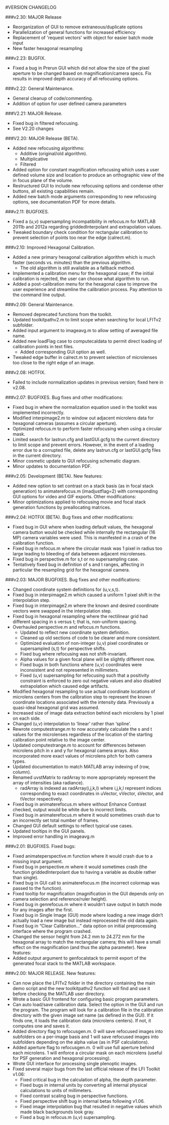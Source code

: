 ﻿#VERSION CHANGELOG

###v2.30: MAJOR Release
* Reorganization of GUI to remove extraneous/duplicate options
* Parallelization of general functions for increased efficiency
* Replacement of 'request vectors' with object for easier batch mode input
* New faster hexagonal resampling

###v2.23: BUGFIX.
* Fixed a bug in Prerun GUI which did not allow the size of the pixel aperture to be changed based on magnification/camera specs.  Fix results in improved depth accuracy of all refocusing options.

###v2.22: General Maintenance.
* General cleanup of code/commenting.
* Addition of option for user defined camera parameters

###V2.21: MAJOR Release.
* Fixed bug in filtered refocusing.
* See V2.20 changes

###V2.20: MAJOR Release (BETA).
* Added new refocusing algorithms:
  * Additive (original/old algorithm).
  * Multiplicative
  * Filtered
* Added option for constant magnification refocusing which uses a user defined volume size and location to produce an orthographic view of the in focus plane of the volume.
* Restructured GUI to include new refocusing options and condense other buttons, all existing capabilities remain.
* Added new batch mode arguments corresponding to new refocusing options, see documentation PDF for more details.

###v2.11: BUGFIXES.
* Fixed a (u,v) supersampling incompatibility in refocus.m for MATLAB 2011b and 2012a regarding griddedInterpolant and extrapolation values.
* Tweaked boundary check condition for rectangular calibration to prevent selection of points too near the edge (calrect.m).

###v2.10: Improved Hexagonal Calibration.
* Added a new primary hexagonal calibration algorithm which is much faster (seconds vs. minutes) than the previous algorithm.
  * The old algorithm is still available as a fallback method.
* Implemented a calibration menu for the hexagonal case; if the initial calibration is rejected, the user can choose what algorithm to run.
* Added a post-calibration menu for the hexagonal case to improve the user experience and streamline the calibration process. Pay attention to the command line output.

###v2.09: General Maintenance. 
* Removed deprecated functions from the toolkit.
* Updated toolkitpathv2.m to limit scope when searching for local LFITv2 subfolder.
* Added input argument to imageavg.m to allow setting of averaged file name.
* Added new loadFlag case to computecaldata to permit direct loading of calibration points in text files.
  * Added corresponding GUI option as well.
* Tweaked edge buffer in calrect.m to prevent selection of microlenses too close to the right edge of an image.

###v2.08: HOTFIX.
* Failed to include normalization updates in previous version; fixed here in v2.08.

###v2.07: BUGFIXES.
Bug fixes and other modifications:
* Fixed bug in where the normalization equation used in the toolkit was implemented incorrectly.
* Modified interpimage2.m to window out adjacent microlens data for hexagonal cameras (assumes a circular aperture).
* Optimized refocus.m to perform faster refocusing when using a circular mask.
* Limited search for lastrun.cfg and lastGUI.gcfg to the current directory to limit scope and prevent errors. However, in the event of a loading error due to a corrupted file, delete any lastrun.cfg or lastGUI.gcfg files in the current directory.
* Minor cosmetic update to GUI refocusing schematic diagram.
* Minor updates to documentation PDF.

###v2.05: Development (BETA).
New features:
* Added new option to set contrast on a stack basis (as in focal stack generation) to animaterefocus.m (imadjustflag=2) with corresponding GUI options for video and GIF exports.
Other modifications:
* Minor optimizations applied to refocusing movie and focal stack generation functions by preallocating matrices.

###v2.04: HOTFIX (BETA).
Bug fixes and other modifications:
* Fixed bug in GUI where when loading default values, the hexagonal camera button would be checked while internally the rectangular (16 MP) camera variables were used. This is manifested in a crash of the calibration function.
* Fixed bug in refocus.m where the circular mask was 1 pixel in radius too large leading to bleeding of data between adjacent microlenses.
* Fixed bug in perspective.m for s,t or no supersampling case.
* Tentatively fixed bug in definition of s and t ranges, affecting in particular the resampling grid for the hexagonal camera.

###v2.03: MAJOR BUGFIXES.
Bug fixes and other modifications:
* Changed coordinate system definitions for (u,v,s,t).
* Fixed bug in interpimage2.m which caused a uniform 1 pixel shift in the interpolation step.
* Fixed bug in interpimage2.m where the known and desired coordinate vectors were swapped in the interpolation step.
* Fixed bug in hexagonal resampling where the rectilinear grid had different spacing in s versus t; that is, non-uniform spacing.
* Overhauled perspective.m and refocus.m functions.
  * Updated to reflect new coordinate system definition.
  * Cleaned up old sections of code to be clearer and more consistent.
  * Optimized evaluation of non-integer (u,v) pixel coordinates or supersampled (s,t) for perspective shifts.
  * Fixed bug where refocusing was not shift-invariant.
  * Alpha values for a given focal plane will be slightly different now.
  * Fixed bugs in both functions where (u,v) coordinates were inconsistent and not represented in millimeters.
  * Fixed (u,v) supersampling for refocusing such that a positivity constraint is enforced to zero out negative values and also disabled extrapolation which caused edge artifacts.
* Modified hexagonal resampling to use actual coordinate locations of microlens centers from the calibration step to represent the known coordinate locations associated with the intensity data. Previously a quasi-ideal hexagonal grid was assumed.
* Increased size of image data extraction behind each microlens by 1 pixel on each side.
* Changed (u,v) interpolation to ‘linear’ rather than ‘spline’.
* Rewrote computestrange.m to now accurately calculate the s and t values for the microlenses regardless of the location of the starting calibration point relative to the image center.
* Updated computestrange.m to account for differences between microlens pitch in x and y for hexagonal camera arrays. Also incorporated more exact values of microlens pitch for both camera types.
* Updated documentation to match MATLAB array indexing of (row, column).
* Renamed uvstMatrix to radArray to more appropriately represent the array of intensities (aka radiance).
  * radArray is indexed as radArray(i,j,k,l) where i,j,k,l represent indices corresponding to exact coordinates in uVector, vVector, sVector, and tVector respectively.
* Fixed bug in animaterefocus.m where without Enhance Contrast checked, output would be white due to incorrect limits.
* Fixed bug in animaterefocus.m where it would sometimes crash due to an incorrectly set total number of frames.
* Changed GUI default settings to reflect typical use cases.
* Updated tooltips in the GUI panels.
* Improved error handling in imageavg.m

###v2.01: BUGFIXES.
Fixed bugs:
* Fixed animateperspective.m function where it would crash due to a missing input argument.
* Fixed bug in perspective.m where it would sometimes crash (the function griddedInterpolant due to having a variable as double rather than single).
* Fixed bug in GUI call to animaterefocus.m (the incorrect colormap was passed to the function).
* Fixed tooltip for magnification (magnification in the GUI depends only on camera selection and reference/ruler height).
* Fixed bug in genrefocus.m where it wouldn’t save output in batch mode for any images after the first.
* Fixed bug in Single Image (GUI) mode where loading a new image didn’t actually load a new image but instead reprocessed the old data again.
* Fixed bug in “Clear Calibration…” data option on initial preprocessing interface where the program crashed.
* Changed the sensor height from 24.2 mm to 24.272 mm for the hexagonal array to match the rectangular camera; this will have a small effect on the magnification (and thus the alpha parameter).
New features:
* Added output argument to genfocalstack to permit export of the generated focal stack to the MATLAB workspace.

###v2.00: MAJOR RELEASE.
New features:
* Can now place the LFITv2 folder in the directory containing the main demo script and the new toolkitpathv2 function will find and use it before checking the MATLAB user directory.
* Wrote a basic GUI frontend for configuring basic program parameters.
* Can auto load/save calibration data. Select the option in the GUI and run the program. The program will look for a calibration file in the calibration directory with the given image set name (as defined in the GUI). If it finds one, it loads the calibration data (microlens centers). If not, it computes one and saves it.
* Added directory flag to refocusgen.m. 0 will save refocused images into subfolders on a per-image basis and 1 will save refocused images into subfolders depending on the alpha value (as in PSF calculations).
* Added aperture flag to refocusgen.m. 0 will use full aperture behind each microlens. 1 will enforce a circular mask on each microlens (useful for PSF generation and hexagonal processing).
* Wrote GUI interface for processing single plenoptic images.
* Fixed several major bugs from the last official release of the LFI Toolkit v1.06:
  * Fixed critical bug in the calculation of alpha, the depth parameter.
  * Fixed bugs in internal units by converting all internal physical calculations to units of millimeters.
  * Fixed contrast scaling bug in perspective functions.
  * Fixed perspective shift bug in internal betas following v1.06.
  * Fixed image interpolation bug that resulted in negative values which made black backgrounds look gray.
  * Fixed a bug in refocus.m (u,v) supersampling.
